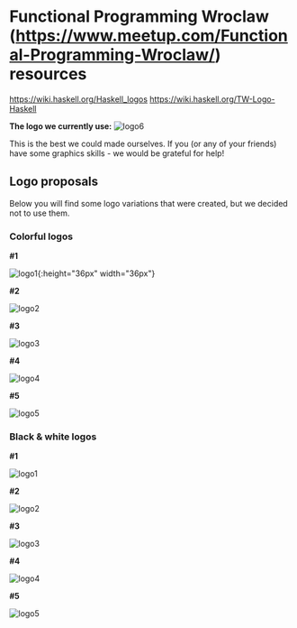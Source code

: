 Functional Programming Wroclaw (https://www.meetup.com/Functional-Programming-Wroclaw/) resources
======================================================================================================

https://wiki.haskell.org/Haskell_logos
https://wiki.haskell.org/TW-Logo-Haskell

**The logo we currently use:**
![logo6](fp-wroclaw-logo-lambda-2.png)

This is the best we could made ourselves. If you (or any of your friends) have some graphics skills - we would be grateful for help!



## Logo proposals

Below you will find some logo variations that were created, but we decided not to use them.

### Colorful logos


**#1**

![logo1](proposals/fp-wroclaw-logo-1.png){:height="36px" width="36px"}

**#2**

![logo2](proposals/fp-wroclaw-logo-2.png)

**#3**

![logo3](proposals/fp-wroclaw-logo-W-lambda.png)

**#4**

![logo4](proposals/fp-wroclaw-logo-W-lambda-2.png)

**#5**

![logo5](proposals/fp-wroclaw-logo-W-lambda-3.png)

### Black & white logos

**#1**

![logo1](fp-wroclaw-logo-bw.png)

**#2**

![logo2](fp-wroclaw-logo-fx.png)

**#3**

![logo3](fp-wroclaw-logo-lambda.png)

**#4**

![logo4](fp-wroclaw-logo-lambda-3.png)

**#5**

![logo5](fp-wroclaw-logo-lambda-6.png)

